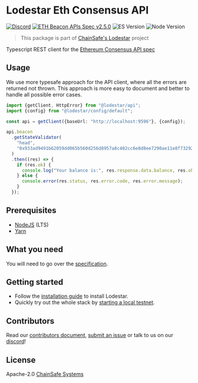 # Lodestar Eth Consensus API

[![Discord](https://img.shields.io/discord/593655374469660673.svg?label=Discord&logo=discord)](https://discord.gg/aMxzVcr)
[![ETH Beacon APIs Spec v2.5.0](https://img.shields.io/badge/ETH%20beacon--APIs-2.5.0-blue)](https://github.com/ethereum/beacon-APIs/releases/tag/v2.5.0)
![ES Version](https://img.shields.io/badge/ES-2021-yellow)
![Node Version](https://img.shields.io/badge/node-22.x-green)

> This package is part of [ChainSafe's Lodestar](https://lodestar.chainsafe.io) project

Typescript REST client for the [Ethereum Consensus API spec](https://github.com/ethereum/beacon-apis)

## Usage

We use more typesafe approach for the API client, where all the errors are returned not thrown. This approach is more easy to document and better to handle all possible error cases.

```typescript
import {getClient, HttpError} from "@lodestar/api";
import {config} from "@lodestar/config/default";

const api = getClient({baseUrl: "http://localhost:9596"}, {config});

api.beacon
  .getStateValidator(
    "head",
    "0x933ad9491b62059dd065b560d256d8957a8c402cc6e8d8ee7290ae11e8f7329267a8811c397529dac52ae1342ba58c95"
  )
  .then((res) => {
    if (res.ok) {
      console.log("Your balance is:", res.response.data.balance, res.ok, res.status);
    } else {
      console.error(res.status, res.error.code, res.error.message);
    }
  });
```

## Prerequisites

- [NodeJS](https://nodejs.org/) (LTS)
- [Yarn](https://classic.yarnpkg.com/lang/en/)

## What you need

You will need to go over the [specification](https://github.com/ethereum/beacon-apis).

## Getting started

- Follow the [installation guide](https://chainsafe.github.io/lodestar/) to install Lodestar.
- Quickly try out the whole stack by [starting a local testnet](https://chainsafe.github.io/lodestar/advanced-topics/setting-up-a-testnet/).

## Contributors

Read our [contributors document](/CONTRIBUTING.md), [submit an issue](https://github.com/ChainSafe/lodestar/issues/new/choose) or talk to us on our [discord](https://discord.gg/yjyvFRP)!

## License

Apache-2.0 [ChainSafe Systems](https://chainsafe.io)
